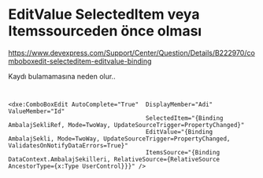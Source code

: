 # EditValue SelectedItem veya Itemssourceden önce olması  
https://www.devexpress.com/Support/Center/Question/Details/B222970/comboboxedit-selecteditem-editvalue-binding


Kaydı bulamamasına neden olur..

````


<dxe:ComboBoxEdit AutoComplete="True"  DisplayMember="Adi" ValueMember="Id" 
                                       SelectedItem="{Binding AmbalajSekliRef, Mode=TwoWay, UpdateSourceTrigger=PropertyChanged}"  
                                       EditValue="{Binding AmbalajSekli, Mode=TwoWay, UpdateSourceTrigger=PropertyChanged, ValidatesOnNotifyDataErrors=True}" 
                                       ItemsSource="{Binding DataContext.AmbalajSekilleri, RelativeSource={RelativeSource AncestorType={x:Type UserControl}}}" />
````
